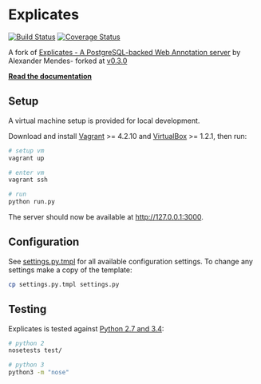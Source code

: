 # Explicates

[![Build Status](https://travis-ci.com/harryjmoss/explicates.svg?branch=master)](https://travis-ci.com/harryjmoss/explicates)
[![Coverage Status](https://coveralls.io/repos/github/harryjmoss/explicates/badge.svg?branch=master)](https://coveralls.io/repos/github/harryjmoss/explicates/badge.svg?branch=master)

A fork of [Explicates - A PostgreSQL-backed Web Annotation server](https://github.com/alexandermendes/explicates) by Alexander Mendes- forked at [v0.3.0](https://github.com/alexandermendes/explicates/commit/bc504498ef330fab46f2334f96631457d520ec90)

[**Read the documentation**](https://harryjmoss.github.io/explicates/)


## Setup

A virtual machine setup is provided for local development.

Download and install
[Vagrant](https://www.vagrantup.com/) >= 4.2.10 and
[VirtualBox](https://www.virtualbox.org/) >= 1.2.1,
then run:

```bash
# setup vm
vagrant up

# enter vm
vagrant ssh

# run
python run.py
```

The server should now be available at http://127.0.0.1:3000.

## Configuration

See [settings.py.tmpl](settings.py.tmpl) for all available configuration
settings. To change any settings make a copy of the template:

```bash
cp settings.py.tmpl settings.py
```

## Testing

Explicates is tested against [Python 2.7 and 3.4](https://travis-ci.com/harryjmoss/explicates):

```bash
# python 2
nosetests test/

# python 3
python3 -m "nose"
```
